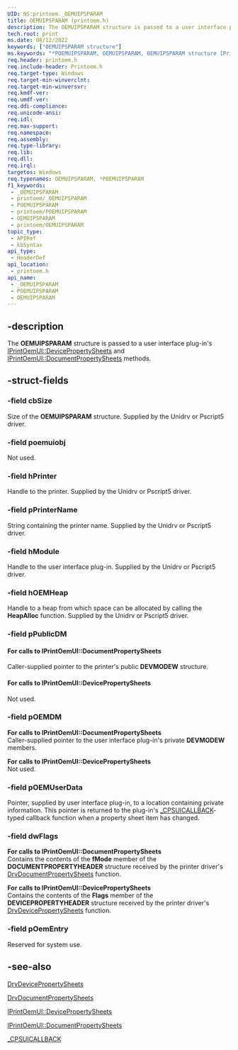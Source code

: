 ```yaml
---
UID: NS:printoem._OEMUIPSPARAM
title: OEMUIPSPARAM (printoem.h)
description: The OEMUIPSPARAM structure is passed to a user interface plug-in's IPrintOemUI::DevicePropertySheets and IPrintOemUI::DocumentPropertySheets methods.
tech.root: print
ms.date: 08/12/2022
keywords: ["OEMUIPSPARAM structure"]
ms.keywords: "*POEMUIPSPARAM, OEMUIPSPARAM, OEMUIPSPARAM structure [Print Devices], POEMUIPSPARAM, POEMUIPSPARAM structure pointer [Print Devices], _OEMUIPSPARAM, print.oemuipsparam, print_unidrv-pscript_ui_7a4c3f10-5a2d-45da-99e4-bbd6ee0fb8bf.xml, printoem/OEMUIPSPARAM, printoem/POEMUIPSPARAM"
req.header: printoem.h
req.include-header: Printoem.h
req.target-type: Windows
req.target-min-winverclnt: 
req.target-min-winversvr: 
req.kmdf-ver: 
req.umdf-ver: 
req.ddi-compliance: 
req.unicode-ansi: 
req.idl: 
req.max-support: 
req.namespace: 
req.assembly: 
req.type-library: 
req.lib: 
req.dll: 
req.irql: 
targetos: Windows
req.typenames: OEMUIPSPARAM, *POEMUIPSPARAM
f1_keywords:
 - _OEMUIPSPARAM
 - printoem/_OEMUIPSPARAM
 - POEMUIPSPARAM
 - printoem/POEMUIPSPARAM
 - OEMUIPSPARAM
 - printoem/OEMUIPSPARAM
topic_type:
 - APIRef
 - kbSyntax
api_type:
 - HeaderDef
api_location:
 - printoem.h
api_name:
 - _OEMUIPSPARAM
 - POEMUIPSPARAM
 - OEMUIPSPARAM
---
```


## -description

The **OEMUIPSPARAM** structure is passed to a user interface plug-in's [IPrintOemUI::DevicePropertySheets](/windows-hardware/drivers/ddi/prcomoem/nf-prcomoem-iprintoemui-devicepropertysheets) and [IPrintOemUI::DocumentPropertySheets](/windows-hardware/drivers/ddi/prcomoem/nf-prcomoem-iprintoemui-documentpropertysheets) methods.

## -struct-fields

### -field cbSize

Size of the **OEMUIPSPARAM** structure. Supplied by the Unidrv or Pscript5 driver.

### -field poemuiobj

Not used.

### -field hPrinter

Handle to the printer. Supplied by the Unidrv or Pscript5 driver.

### -field pPrinterName

String containing the printer name. Supplied by the Unidrv or Pscript5 driver.

### -field hModule

Handle to the user interface plug-in. Supplied by the Unidrv or Pscript5 driver.

### -field hOEMHeap

Handle to a heap from which space can be allocated by calling the **HeapAlloc** function. Supplied by the Unidrv or Pscript5 driver.

### -field pPublicDM

#### For calls to IPrintOemUI::DocumentPropertySheets

Caller-supplied pointer to the printer's public **DEVMODEW** structure.

#### For calls to IPrintOemUI::DevicePropertySheets

Not used.

### -field pOEMDM

**For calls to IPrintOemUI::DocumentPropertySheets**  
Caller-supplied pointer to the user interface plug-in's private **DEVMODEW** members.

**For calls to IPrintOemUI::DevicePropertySheets**  
Not used.

### -field pOEMUserData

Pointer, supplied by user interface plug-in, to a location containing private information. This pointer is returned to the plug-in's [_CPSUICALLBACK](/windows-hardware/drivers/ddi/compstui/nc-compstui-_cpsuicallback)-typed callback function when a property sheet item has changed.

### -field dwFlags

**For calls to IPrintOemUI::DocumentPropertySheets**  
Contains the contents of the **fMode** member of the **DOCUMENTPROPERTYHEADER** structure received by the printer driver's [DrvDocumentPropertySheets](/windows-hardware/drivers/ddi/winddiui/nf-winddiui-drvdocumentpropertysheets) function.

**For calls to IPrintOemUI::DevicePropertySheets**  
Contains the contents of the **Flags** member of the **DEVICEPROPERTYHEADER** structure received by the printer driver's [DrvDevicePropertySheets](/windows-hardware/drivers/ddi/winddiui/nf-winddiui-drvdevicepropertysheets) function.

### -field pOemEntry

Reserved for system use.

## -see-also

[DrvDevicePropertySheets](/windows-hardware/drivers/ddi/winddiui/nf-winddiui-drvdevicepropertysheets)

[DrvDocumentPropertySheets](/windows-hardware/drivers/ddi/winddiui/nf-winddiui-drvdocumentpropertysheets)

[IPrintOemUI::DevicePropertySheets](/windows-hardware/drivers/ddi/prcomoem/nf-prcomoem-iprintoemui-devicepropertysheets)

[IPrintOemUI::DocumentPropertySheets](/windows-hardware/drivers/ddi/prcomoem/nf-prcomoem-iprintoemui-documentpropertysheets)

[_CPSUICALLBACK](/windows-hardware/drivers/ddi/compstui/nc-compstui-_cpsuicallback)
